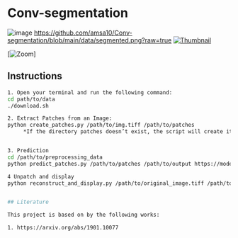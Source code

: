 # Conv-segmentation
![image](https://github.com/user-attachments/assets/b1c112f5-9210-4159-8c23-123c1604fe6d)
https://github.com/amsa10/Conv-segmentation/blob/main/data/segmented.png?raw=true
[![Thumbnail]([path/to/small-image.png](https://github.com/user-attachments/assets/b1c112f5-9210-4159-8c23-123c1604fe6d))]([path/to/large-image.png](https://github.com/amsa10/Conv-segmentation/blob/main/data/original_segm.png))

[![Zoom](https://github.com/amsa10/Conv-segmentation/blob/main/data/original_segm.png)]



## Instructions 
```bash
1. Open your terminal and run the following command: 
cd path/to/data
./download.sh

2. Extract Patches from an Image: 
python create_patches.py /path/to/img.tiff /path/to/patches
     *If the directory patches doesn’t exist, the script will create it.


3. Prediction
cd /path/to/preprocessing_data
python predict_patches.py /path/to/patches /path/to/output https://model/download

4 Unpatch and display
python reconstruct_and_display.py /path/to/original_image.tiff /path/to/predictions.npy /path/to/output/segmented.png


## Literature

This project is based on by the following works: 

1. https://arxiv.org/abs/1901.10077

 



